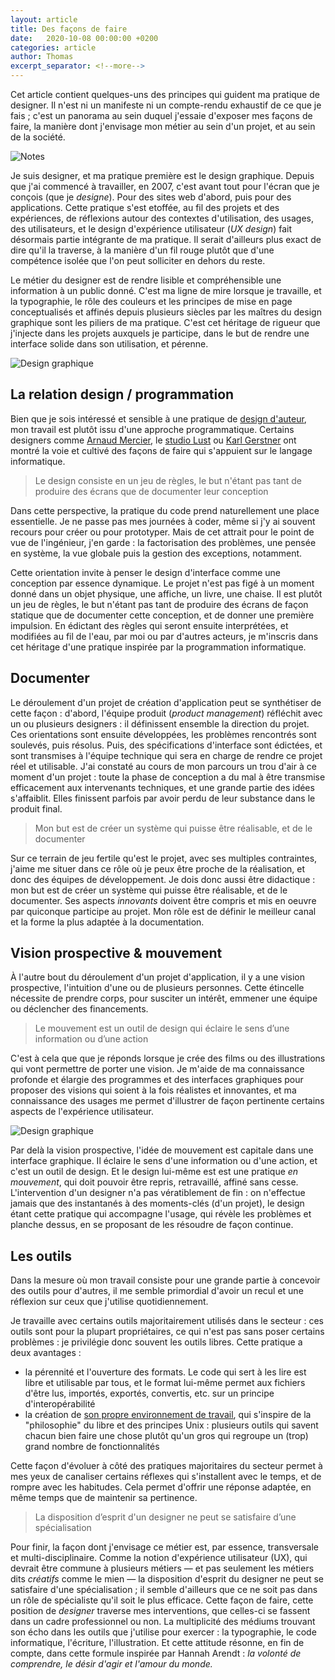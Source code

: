 ```yaml
---
layout: article
title: Des façons de faire
date:   2020-10-08 00:00:00 +0200
categories: article
author: Thomas
excerpt_separator: <!--more-->
---
```


Cet article contient quelques-uns des principes qui guident ma pratique de designer. Il n'est ni un manifeste ni un compte-rendu exhaustif de ce que je fais ; c'est un panorama au sein duquel j'essaie d'exposer mes façons de faire, la manière dont j'envisage mon métier au sein d'un projet, et au sein de la société.

![Notes](/assets/images/blog/facons-notes.jpg)

Je suis designer, et ma pratique première est le design graphique. Depuis que j'ai commencé à travailler, en 2007, c'est avant tout pour l'écran que je conçois (que je *designe*). Pour des sites web d'abord, puis pour des applications. Cette pratique s'est etoffée, au fil des projets et des expériences, de réflexions autour des contextes d'utilisation, des usages, des utilisateurs, et le design d'expérience utilisateur (*UX design*) fait désormais partie intégrante de ma pratique. Il serait d'ailleurs plus exact de dire qu'il la traverse, à la manière d'un fil rouge plutôt que d'une compétence isolée que l'on peut solliciter en dehors du reste.

Le métier du designer est de rendre lisible et compréhensible une information à un public donné. C'est ma ligne de mire lorsque je travaille, et la typographie, le rôle des couleurs et les principes de mise en page conceptualisés et affinés depuis plusieurs siècles par les maîtres du design graphique sont les piliers de ma pratique. C'est cet héritage de rigueur que j'injecte dans les projets auxquels je participe, dans le but de rendre une interface solide dans son utilisation, et pérenne.

![Design graphique](/assets/images/blog/facons-graphicdesign.jpg)

## La relation design / programmation ##

Bien que je sois intéressé et sensible à une pratique de [design d'auteur](https://duckduckgo.com/?q=grapus&t=lm&iax=images&ia=images), mon travail est plutôt issu d'une approche programmatique. Certains designers comme [Arnaud Mercier](https://arnaud.area17.com/), le [studio Lust](https://lust.nl/#projects-3465) ou [Karl Gerstner](http://indexgrafik.fr/karl-gerstner/) ont montré la voie et cultivé des façons de faire qui s'appuient sur le langage informatique. 

> Le design consiste en un jeu de règles, le but n'étant pas tant de produire des écrans que de documenter leur conception

Dans cette perspective, la pratique du code prend naturellement une place essentielle. Je ne passe pas mes journées à coder, même si j'y ai souvent recours pour créer ou pour prototyper. Mais de cet attrait pour le point de vue de l'ingénieur, j'en garde : la factorisation des problèmes, une pensée en système, la vue globale puis la gestion des exceptions, notamment. 

Cette orientation invite à penser le design d'interface comme une conception par essence dynamique. Le projet n'est pas figé à un moment donné dans un objet physique, une affiche, un livre, une chaise. Il est plutôt un jeu de règles, le but n'étant pas tant de produire des écrans de façon statique que de documenter cette conception, et de donner une première impulsion. En édictant des règles qui seront ensuite interprétées, et modifiées au fil de l'eau, par moi ou par d'autres acteurs, je m'inscris dans cet héritage d'une pratique inspirée par la programmation informatique.

## Documenter ##

Le déroulement d'un projet de création d'application peut se synthétiser de cette façon : d'abord, l'équipe produit (*product management*) réfléchit avec un ou plusieurs designers : il définissent ensemble la direction du projet. Ces orientations sont ensuite développées, les problèmes rencontrés sont soulevés, puis résolus. Puis, des spécifications d'interface sont édictées, et sont transmises à l'équipe technique qui sera en charge de rendre ce projet réel et utilisable. J'ai constaté au cours de mon parcours un trou d'air à ce moment d'un projet : toute la phase de conception a du mal à être transmise efficacement aux intervenants techniques, et une grande partie des idées s'affaiblit. Elles finissent parfois par avoir perdu de leur substance dans le produit final.

> Mon but est de créer un système qui puisse être réalisable, et de le documenter

Sur ce terrain de jeu fertile qu'est le projet, avec ses multiples contraintes, j'aime me situer dans ce rôle où je peux être proche de la réalisation, et donc des équipes de développement. Je dois donc aussi être didactique : mon but est de créer un système qui puisse être réalisable, et de le documenter. Ses aspects *innovants* doivent être compris et mis en oeuvre par quiconque participe au projet. Mon rôle est de définir le meilleur canal et la forme la plus adaptée à la documentation.

## Vision prospective & mouvement ##

À l'autre bout du déroulement d'un projet d'application, il y a une vision prospective, l'intuition d'une ou de plusieurs personnes. Cette étincelle nécessite de prendre corps, pour susciter un intérêt, emmener une équipe ou déclencher des financements.

> Le mouvement est un outil de design qui éclaire le sens d’une information ou d’une action

C'est à cela que que je réponds lorsque je crée des films <lien> ou des illustrations <lien> qui vont permettre de porter une vision. Je m'aide de ma connaissance profonde et élargie des programmes et des interfaces graphiques pour proposer des visions qui soient à la fois réalistes et innovantes, et ma connaissance des usages me permet d'illustrer de façon pertinente certains aspects de l'expérience utilisateur.

![Design graphique](/assets/images/blog/facons-ia.gif)

Par delà la vision prospective, l'idée de mouvement est capitale dans une interface graphique. Il éclaire le sens d'une information ou d'une action, et c'est un outil de design. Et le design lui-même est est une pratique _en mouvement_, qui doit pouvoir être repris, retravaillé, affiné sans cesse. L'intervention d'un designer n'a pas vératiblement de fin : on n'effectue jamais que des instantanés à des moments-clés (d'un projet), le design étant cette pratique qui accompagne l'usage, qui révèle les problèmes et planche dessus, en se proposant de les résoudre de façon continue.

## Les outils ##

Dans la mesure où mon travail consiste pour une grande partie à concevoir des outils pour d'autres, il me semble primordial d'avoir un recul et une réflexion sur ceux que j'utilise quotidiennement.

Je travaille avec certains outils majoritairement utilisés dans le secteur : ces outils sont pour la plupart propriétaires, ce qui n'est pas sans poser certains problèmes : je privilégie donc souvent les outils libres. Cette pratique a deux avantages :
- la pérennité et l'ouverture des formats. Le code qui sert à les lire est libre et utilisable par tous, et le format lui-même permet aux fichiers d'être lus, importés, exportés, convertis, etc. sur un principe d'interopérabilité
- la création de [son propre environnement de travail](/articles/2019/03/06/2019-03-07-inkscape.html), qui s'inspire de la "philosophie" du libre et des principes Unix : plusieurs outils qui savent chacun bien faire une chose plutôt qu'un gros qui regroupe un (trop) grand nombre de fonctionnalités

Cette façon d'évoluer à côté des pratiques majoritaires du secteur permet à mes yeux de canaliser certains réflexes qui s'installent avec le temps, et de rompre avec les habitudes. Cela permet d'offrir une réponse adaptée, en même temps que de maintenir sa pertinence.

> La disposition d’esprit d'un designer ne peut se satisfaire d’une spécialisation

Pour finir, la façon dont j'envisage ce métier est, par essence, transversale et multi-disciplinaire. Comme la notion d'expérience utilisateur (UX), qui devrait être commune à plusieurs métiers ― et pas seulement les métiers dits *créatifs* comme le mien  ― la disposition d'esprit du designer ne peut se satisfaire d'une spécialisation ; il semble d'ailleurs que ce ne soit pas dans un rôle de spécialiste qu'il soit le plus efficace. Cette façon de faire, cette position de *designer* traverse mes interventions, que celles-ci se fassent dans un cadre professionnel ou non. La multiplicité des médiums trouvant son écho dans les outils que j'utilise pour exercer : la typographie, le code informatique, l'écriture, l'illustration. Et cette attitude résonne, en fin de compte, dans cette formule inspirée par Hannah Arendt : _la volonté de comprendre, le désir d'agir et l'amour du monde._
